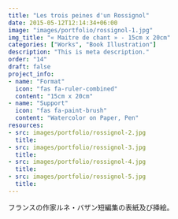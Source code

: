 ```yaml
---
title: "Les trois peines d'un Rossignol"
date: 2015-05-12T12:14:34+06:00
image: "images/portfolio/rossignol-1.jpg"
img_title: "« Maitre de chant » - 15cm x 20cm"
categories: ["Works", "Book Illustration"]
description: "This is meta description."
order: "14"
draft: false
project_info:
- name: "Format"
  icon: "fas fa-ruler-combined"
  content: "15cm x 20cm"
- name: "Support"
  icon: "fas fa-paint-brush"
  content: "Watercolor on Paper, Pen"
resources:
- src: images/portfolio/rossignol-2.jpg
  title:
- src: images/portfolio/rossignol-3.jpg
  title:
- src: images/portfolio/rossignol-4.jpg
  title:
- src: images/portfolio/rossignol-5.jpg
  title:
---
```

フランスの作家ルネ・バザン短編集の表紙及び挿絵。
